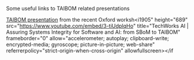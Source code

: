 
Some useful links to TAIBOM related presentations



[TAIBOM presentation](/TAIBOM%20event%20Oxford%2024.pdf) from the recent Oxford worksh<i1905" height="689" src="https://www.youtube.com/embed/3-tiUdplqHo" title="TechWorks AI | Assuring Systems Integrity for Software and AI: from SBoM to TAIBOM" frameborder="0" allow="accelerometer; autoplay; clipboard-write; encrypted-media; gyroscope; picture-in-picture; web-share" referrerpolicy="strict-origin-when-cross-origin" allowfullscreen></if
